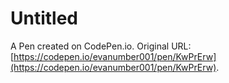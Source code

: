 # Untitled

A Pen created on CodePen.io. Original URL: [https://codepen.io/evanumber001/pen/KwPrErw](https://codepen.io/evanumber001/pen/KwPrErw).

